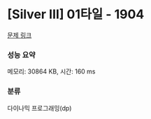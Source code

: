 # [Silver III] 01타일 - 1904 

[문제 링크](https://www.acmicpc.net/problem/1904) 

### 성능 요약

메모리: 30864 KB, 시간: 160 ms

### 분류

다이나믹 프로그래밍(dp)

